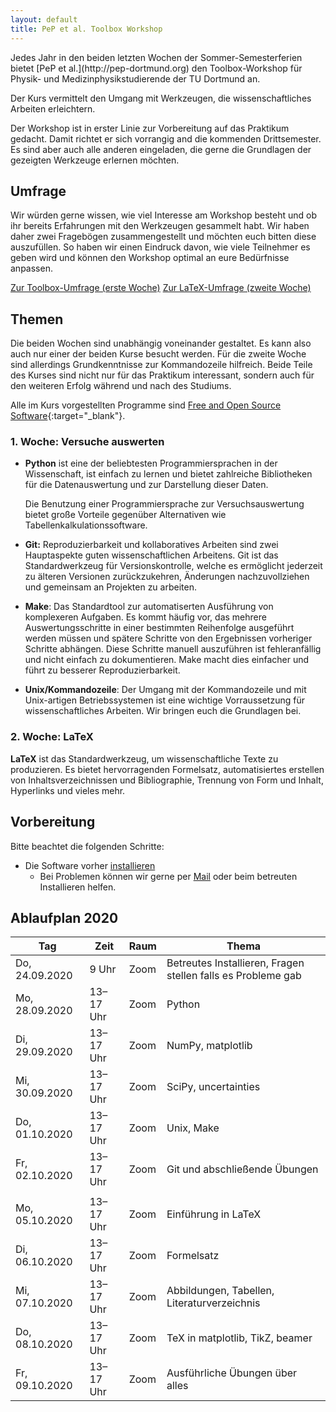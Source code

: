 ```yaml
---
layout: default
title: PeP et al. Toolbox Workshop
---
```


<p class="lead" markdown="1">
Jedes Jahr in den beiden letzten Wochen der Sommer-Semesterferien bietet [PeP et al.](http://pep-dortmund.org) den Toolbox-Workshop für Physik- und Medizinphysikstudierende der TU Dortmund an.
</p>

Der Kurs vermittelt den Umgang mit Werkzeugen, die wissenschaftliches Arbeiten erleichtern.

Der Workshop ist in erster Linie zur Vorbereitung auf das Praktikum gedacht.
Damit richtet er sich vorrangig and die kommenden Drittsemester.
Es sind aber auch alle anderen eingeladen, die gerne die Grundlagen der gezeigten Werkzeuge erlernen möchten.

## Umfrage
Wir würden gerne wissen, wie viel Interesse am Workshop besteht und ob ihr bereits Erfahrungen mit den Werkzeugen gesammelt habt.
Wir haben daher zwei Fragebögen zusammengestellt und möchten euch bitten diese auszufüllen.
So haben wir einen Eindruck davon, wie viele Teilnehmer es geben wird und können den Workshop optimal an eure Bedürfnisse anpassen.

<div class="text-center mb-3">
<a target="_blank" role="button" class="btn btn-primary" href="https://forms.gle/cAYRw6sBSdZbJFL9A">Zur Toolbox-Umfrage (erste Woche)</a>
<a target="_blank" role="button" class="btn btn-primary" href="https://forms.gle/bdp9cmjj8RqJs6TAA">Zur LaTeX-Umfrage (zweite Woche)</a>
</div>


<!--
## Feedback 2020

Wir würden gerne Feedback von euch sammeln, um den Workshop beim nächsten Mal verbessern zu können.
Füllt bitte den Feedback-Bogen (ggf. auch mehrmals) aus.

<div class="text-center">
<a type="button" class="btn btn-primary" href="https://docs.google.com/forms/d/e/1FAIpQLScbo52AI3tE_TDHuqLhgmOiQe3hki2Eaa45OAY4KhBu7w0ZYA/viewform">Zum Toolbox-Feedback (erste Woche)</a>
<a type="button" class="btn btn-primary" href="https://docs.google.com/forms/d/e/1FAIpQLSd03lt-KjCkZ7ZwH6X9zeWAfoXzHD9yUwfRwVM2I785-LLpPw/viewform">Zum LaTeX-Feedback (zweite Woche)</a>
</div>
-->


## Themen

Die beiden Wochen sind unabhängig voneinander gestaltet.
Es kann also auch nur einer der beiden Kurse besucht werden.
Für die zweite Woche sind allerdings Grundkenntnisse zur Kommandozeile hilfreich.
Beide Teile des Kurses sind nicht nur für das Praktikum interessant, sondern auch für den weiteren Erfolg während und nach des Studiums.

Alle im Kurs vorgestellten Programme sind [Free and Open Source Software](https://en.wikipedia.org/wiki/Free_and_open-source_software){:target="_blank"}.


### 1. Woche: Versuche auswerten

* **Python** ist eine der beliebtesten Programmiersprachen in der Wissenschaft, ist einfach zu lernen und bietet zahlreiche Bibliotheken für die Datenauswertung und zur Darstellung dieser Daten.

  Die Benutzung einer Programmiersprache zur Versuchsauswertung bietet große Vorteile gegenüber Alternativen wie Tabellenkalkulationssoftware.

* **Git:** Reproduzierbarkeit und kollaboratives Arbeiten sind zwei Hauptaspekte guten wissenschaftlichen Arbeitens.
  Git ist das Standardwerkzeug für Versionskontrolle, welche es ermöglicht jederzeit zu älteren Versionen zurückzukehren, Änderungen nachzuvollziehen und gemeinsam an Projekten zu arbeiten.

* **Make**: Das Standardtool zur automatiserten Ausführung von komplexeren Aufgaben.
  Es kommt häufig vor, das mehrere Auswertungsschritte in einer bestimmten Reihenfolge ausgeführt werden müssen und spätere Schritte von den Ergebnissen vorheriger Schritte abhängen. Diese Schritte manuell auszuführen ist fehleranfällig und nicht einfach zu dokumentieren. Make macht dies einfacher und führt zu besserer Reproduzierbarkeit.

* **Unix/Kommandozeile**: Der Umgang mit der Kommandozeile und mit Unix-artigen Betriebssystemen ist eine wichtige Vorraussetzung für wissenschaftliches Arbeiten. Wir bringen euch die Grundlagen bei.


### 2. Woche: LaTeX

**LaTeX** ist das Standardwerkzeug, um wissenschaftliche Texte zu produzieren.
Es bietet hervorragenden Formelsatz, automatisiertes erstellen von Inhaltsverzeichnissen und Bibliographie, Trennung von Form und Inhalt, Hyperlinks und vieles mehr.

## Vorbereitung

Bitte beachtet die folgenden Schritte:

- Die Software vorher [installieren](/install)
    - Bei Problemen können wir gerne per [Mail](about.html) oder beim betreuten Installieren helfen.
<!-- - Einen Laptop mitbringen, eine begrenzte Anzahl Laptops kann auch von uns gestellt werden -->
<!--  - Verlängerungskabel/Mehrfachstecker mitbringen (falls möglich) -->

<!-- - Bei Interesse am betreuten Installieren am Freitag eine kurze [Mail](mailto:toolbox-pep-dortmund@googlegroups.com) an uns mit dem Grund der Teilnahme:
    - Programme Installieren: Windows/Mac/Linux
    - Dualboot -->


## Ablaufplan 2020

<table class="table table-hover">
<thead>
  <tr>
  <th>Tag</th>
  <th>Zeit</th>
  <th>Raum</th>
  <th>Thema</th>
  </tr>
</thead>
<tbody>
  <tr>
  <td>Do, 24.09.2020</td>
  <td>9 Uhr</td>
  <td>Zoom</td>
  <td>Betreutes Installieren, Fragen stellen falls es Probleme gab
   <!---/ Umstieg auf Linux für Interessenten--->
   </td>
  </tr>
  <tr>
  <td>Mo, 28.09.2020</td>
  <td>13–17 Uhr</td>
  <td>Zoom</td>
  <td>Python</td>
  </tr>
  <tr>
  <td>Di, 29.09.2020</td>
  <td>13–17 Uhr</td>
  <td>Zoom</td>
  <td>NumPy, matplotlib</td>
  </tr>
  <tr>
  <td>Mi, 30.09.2020</td>
  <td>13–17 Uhr</td>
  <td>Zoom</td>
  <td>SciPy, uncertainties</td>
  </tr>
  <tr>
  <td>Do, 01.10.2020</td>
  <td>13–17 Uhr</td>
  <td>Zoom</td>
  <td>Unix, Make</td>
  </tr>
  <tr>
  <td>Fr, 02.10.2020</td>
  <td>13–17 Uhr</td>
  <td>Zoom</td>
  <td>Git und abschließende Übungen</td>
  </tr>
  <tr>
  <td></td>
  <td></td>
  <td></td>
  <td></td>
  </tr>
  <tr>
  <td>Mo, 05.10.2020</td>
  <td>13–17 Uhr</td>
  <td>Zoom</td>
  <td>Einführung in LaTeX</td>
  </tr>
  <tr>
  <td>Di, 06.10.2020</td>
  <td>13–17 Uhr</td>
  <td>Zoom</td>
  <td>Formelsatz</td>
  </tr>
  <tr>
  <td>Mi, 07.10.2020</td>
  <td>13–17 Uhr</td>
  <td>Zoom</td>
  <td>Abbildungen, Tabellen, Literaturverzeichnis</td>
  </tr>
  <tr>
  <td>Do, 08.10.2020</td>
  <td>13–17 Uhr</td>
  <td>Zoom</td>
  <td>TeX in matplotlib, TikZ, beamer</td>
  </tr>
  <tr>
  <td>Fr, 09.10.2020</td>
  <td>13–17 Uhr</td>
  <td>Zoom</td>
  <td>Ausführliche Übungen über alles</td>
  </tr>
</tbody>
</table>
